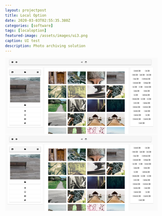 ```yaml
---
layout: projectpost
title: Local Option
date: 2020-03-03T02:55:35.380Z
categories: [software]
tags: [localoption]
featured-image: /assets/images/ui3.png 
caption: UI test
description: Photo archiving solution
---
```

<a data-fancybox="gallery" href="/assets/images/ui3.png"><img class="thumb" src="/assets/images/ui3.png"></a>
<a data-fancybox="gallery"  href="/assets/images/ui3.png"><img class="thumb" src="/assets/images/ui3.png"></a>
